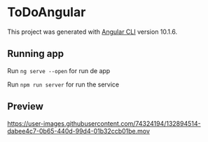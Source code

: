 



# ToDoAngular

This project was generated with [Angular CLI](https://github.com/angular/angular-cli) version 10.1.6.

## Running app

Run `ng serve --open` for run de app

Run `npm run server` for run the service

## Preview

https://user-images.githubusercontent.com/74324194/132894514-dabee4c7-0b65-440d-99d4-01b32ccb01be.mov
